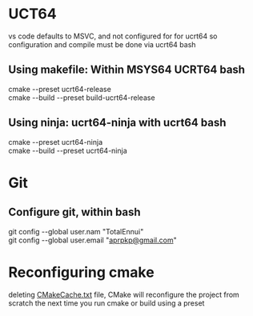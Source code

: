 # UCT64  
vs code defaults to MSVC, and not configured for for ucrt64 so configuration and compile must be done via ucrt64 bash  


## Using makefile:  Within MSYS64 UCRT64 bash  
cmake --preset ucrt64-release  
cmake --build --preset build-ucrt64-release  

## Using ninja: ucrt64-ninja with ucrt64 bash  
cmake --preset ucrt64-ninja  
cmake --build --preset ucrt64-ninja  

# Git

## Configure git, within bash   
git config --global user.nam "TotalEnnui"  
git config --global user.email "aprpkp@gmail.com"  

# Reconfiguring cmake  
deleting <u>CMakeCache.txt</u> file, CMake will reconfigure the project from scratch the next time you run cmake or build using a preset  
